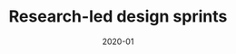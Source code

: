 ---
title: 'Research-led design sprints'
client: 'Incisive Media'
sector:
  - 'Media and Publishing'
employer: 'Clearleft'
duration: '4 months'
date: '2020-01'
posse: 'Posse.'
tags:
caseStudyURL: "https://clearleft.com/work/incisive-media"
cta: 'Read the case study'
displayOrder: 0
featured: false
hero:
  image: '/assets/images/.jpg'
  imageAlt: 'Alt'
permalink: false
---